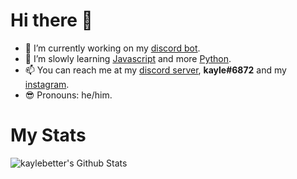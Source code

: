 # Hi there 👋


- 🔭 I’m currently working on my [discord bot](https://github.com/kaylebetter/bonbons/).
- 🌱 I’m slowly learning [Javascript](https://www.javascript.com/) and more [Python](https://www.python.org/).
- 📫 You can reach me at my [discord server](https://discord.gg/FmKMQcXvRP), **kayle#6872** and my [instagram](https://www.youtube.com/watch?v=dQw4w9WgXcQ).
- 😎 Pronouns: he/him.

# My Stats
<img align="left" alt="kaylebetter's Github Stats" src="https://github-readme-stats.vercel.app/api?username=kaylebetter&count_private=true&show_icons=true&theme=radical&width=200&height=200">
